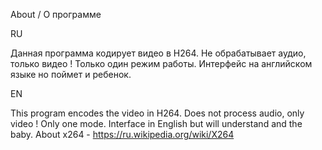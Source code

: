 About / О программе

RU

Данная программа кодирует видео в Н264. Не обрабатывает аудио, только видео !
Только один режим работы. 
Интерфейс на английском языке но поймет и ребенок.

EN

This program encodes the video in H264. Does not process audio, only video ! Only one mode. 
Interface in English but will understand and the baby.
About x264  - https://ru.wikipedia.org/wiki/X264
